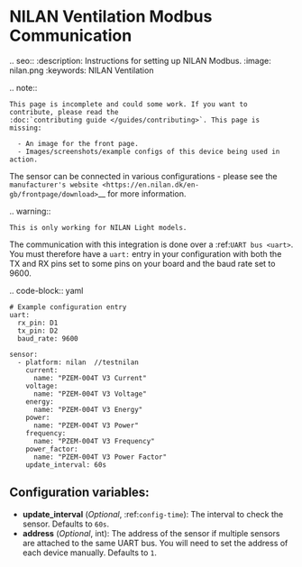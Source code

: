 NILAN Ventilation Modbus Communication
=====================================

.. seo::
    :description: Instructions for setting up NILAN Modbus.
    :image: nilan.png
    :keywords: NILAN Ventilation

.. note::

    This page is incomplete and could some work. If you want to contribute, please read the
    :doc:`contributing guide </guides/contributing>`. This page is missing:

      - An image for the front page.
      - Images/screenshots/example configs of this device being used in action.

The sensor can be connected in various configurations - please see the `manufacturer's website <https://en.nilan.dk/en-gb/frontpage/download>`__
for more information.

.. warning::

    This is only working for NILAN Light models.

The communication with this integration is done over a :ref:`UART bus <uart>`.
You must therefore have a ``uart:`` entry in your configuration with both the TX and RX pins set
to some pins on your board and the baud rate set to 9600.

.. code-block:: yaml

    # Example configuration entry
    uart:
      rx_pin: D1
      tx_pin: D2
      baud_rate: 9600

    sensor:
      - platform: nilan  //testnilan
        current:
          name: "PZEM-004T V3 Current"
        voltage:
          name: "PZEM-004T V3 Voltage"
        energy:
          name: "PZEM-004T V3 Energy"
        power:
          name: "PZEM-004T V3 Power"
        frequency:
          name: "PZEM-004T V3 Frequency"
        power_factor:
          name: "PZEM-004T V3 Power Factor"
        update_interval: 60s

Configuration variables:
------------------------


- **update_interval** (*Optional*, :ref:`config-time`): The interval to check the
  sensor. Defaults to ``60s``.
- **address** (*Optional*, int): The address of the sensor if multiple sensors are attached to
  the same UART bus. You will need to set the address of each device manually. Defaults to ``1``.

